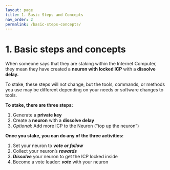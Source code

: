 ```yaml
---
layout: page
title: 1. Basic Steps and Concepts
nav_order: 2
permalink: /basic-steps-concepts/
---
```


# 1. Basic steps and concepts

When someone says that they are staking within the Internet Computer, they mean they have created a **neuron with locked ICP** with a **dissolve delay.**

To stake, these steps will not change, but the tools, commands, or methods you use may be different depending on your needs or software changes to tools.

**To stake, there are three steps:**

1. Generate a **private key**
2. Create a **neuron** with a **dissolve delay**
3. *Optional*: Add more ICP to the Neuron (“top up the neuron”)

**Once you stake, you can do any of the three activities:**

1. Set your neuron to ***vote or follow***
2. Collect your neuron’s ***rewards***
3. ***Dissolve*** your neuron to get the ICP locked inside
4. Become a vote leader: ***vote*** with your neuron